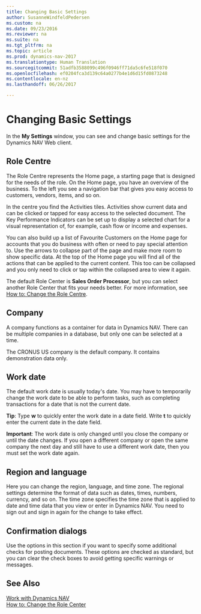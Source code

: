 ```yaml
---
title: Changing Basic Settings
author: SusanneWindfeldPedersen
ms.custom: na
ms.date: 09/23/2016
ms.reviewer: na
ms.suite: na
ms.tgt_pltfrm: na
ms.topic: article
ms.prod: dynamics-nav-2017
ms.translationtype: Human Translation
ms.sourcegitcommit: 51adfb3588099c496f0946ff71da5c6fe518f070
ms.openlocfilehash: ef0204fca3d139c64a0277b4e1d6d15fd0873248
ms.contentlocale: en-nz
ms.lasthandoff: 06/26/2017

---
```


# <a name="changing-basic-settings"></a>Changing Basic Settings
In the **My Settings** window, you can see and change basic settings for the Dynamics NAV Web client.  

## <a name="role-center"></a>Role Centre
The Role Centre represents the Home page, a starting page that is designed for the needs of the role. On the Home page, you have an overview of the business. To the left you see a navigation bar that gives you easy access to customers, vendors, items, and so on.

In the centre you find the Activities tiles. Activities show current data and can be clicked or tapped for easy access to the selected document. The Key Performance Indicators can be set up to display a selected chart for a visual representation of, for example, cash flow or income and expenses.

You can also build up a list of Favourite Customers on the Home page for accounts that you do business with often or need to pay special attention to. Use the arrows to collapse part of the page and make more room to show specific data. At the top of the Home page you will find all of the actions that can be applied to the current content. This too can be collapsed and you only need to click or tap within the collapsed area to view it again.

The default Role Center is **Sales Order Processor**, but you can select another Role Center that fits your needs better. For more information, see [How to: Change the Role Centre](ui-change-role.md).

## <a name="company"></a>Company
A company functions as a container for data in Dynamics NAV. There can be multiple companies in a database, but only one can be selected at a time.

The CRONUS US company is the default company. It contains demonstration data only.   

## <a name="work-date"></a>Work date
The default work date is usually today's date. You may have to temporarily change the work date to be able to perform tasks, such as completing transactions for a date that is not the current date.

**Tip**: Type **w** to quickly enter the work date in a date field. Write **t** to quickly enter the current date in the date field.

**Important**: The work date is only changed until you close the company or until the date changes. If you open a different company or open the same company the next day and still have to use a different work date, then you must set the work date again.

## <a name="region-and-language"></a>Region and language
Here you can change the region, language, and time zone. The regional settings determine the format of data such as dates, times, numbers, currency, and so on. The time zone specifies the time zone that is applied to date and time data that you view or enter in Dynamics NAV. You need to sign out and sign in again for the change to take effect.

## <a name="confirmation-dialogs"></a>Confirmation dialogs
Use the options in this section if you want to specify some additional checks for posting documents. These options are checked as standard, but you can clear the check boxes to avoid getting specific warnings or messages.

## <a name="see-also"></a>See Also
[Work with Dynamics NAV](ui-work-product.md)  
[How to: Change the Role Center](ui-change-role.md)  

